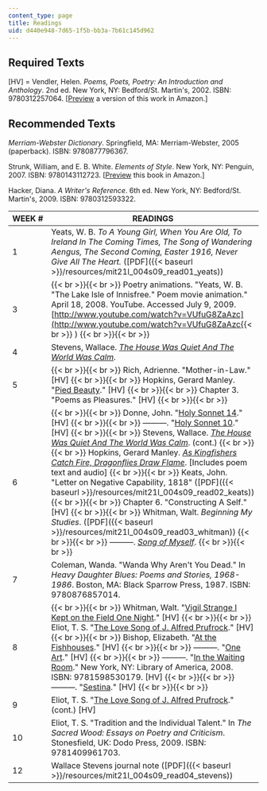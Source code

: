 ```yaml
---
content_type: page
title: Readings
uid: d440e948-7d65-1f5b-bb3a-7b61c145d962
---
```


Required Texts
--------------

\[HV\] = Vendler, Helen. _Poems, Poets, Poetry: An Introduction and Anthology_. 2nd ed. New York, NY: Bedford/St. Martin's, 2002. ISBN: 9780312257064. \[[Preview](http://www.amazon.com/Poems-Poets-Poetry-Introduction-Anthology/dp/0312085370/ref=sr_1_1?ie=UTF8&s=books&qid=1247012615&sr=8-1#reader) a version of this work in Amazon.\]

Recommended Texts
-----------------

_Merriam-Webster Dictionary_. Springfield, MA: Merriam-Webster, 2005 (paperback). ISBN: 9780877796367.

Strunk, William, and E. B. White. _Elements of Style_. New York, NY: Penguin, 2007. ISBN: 9780143112723. \[[Preview](http://www.amazon.com/Elements-Style-Illustrated-William-Strunk/dp/0143112724/ref=sr_1_3?ie=UTF8&s=books&qid=1247012945&sr=8-3#reader) this book in Amazon.\]

Hacker, Diana. _A Writer's Reference_. 6th ed. New York, NY: Bedford/St. Martin's, 2009. ISBN: 9780312593322.

| WEEK # | READINGS |
| --- | --- |
| 1 | Yeats, W. B. _To A Young Girl, When You Are Old, To Ireland In The Coming Times, The Song of Wandering Aengus, The Second Coming, Easter 1916, Never Give All The Heart._ ([PDF]({{< baseurl >}}/resources/mit21l_004s09_read01_yeats)) |
| 3 |  {{< br >}}{{< br >}} Poetry animations. "Yeats, W. B. "The Lake Isle of Innisfree." Poem movie animation." April 18, 2008. YouTube. Accessed July 9, 2009. [http://www.youtube.com/watch?v=VUfuG8ZaAzc](http://www.youtube.com/watch?v=VUfuG8ZaAzc{{< br >}}            ) {{< br >}}{{< br >}}  |
| 4 | Stevens, Wallace. [_The House Was Quiet And The World Was Calm_](http://www.poemhunter.com/poem/the-house-was-quiet-and-the-world-was-calm/). |
| 5 |  {{< br >}}{{< br >}} Rich, Adrienne. "Mother-in-Law." \[HV\] {{< br >}}{{< br >}} Hopkins, Gerard Manley. "[Pied Beauty](http://www.poets.org/viewmedia.php/prmMID/15840)." \[HV\] {{< br >}}{{< br >}} Chapter 3. "Poems as Pleasures." \[HV\] {{< br >}}{{< br >}}  |
| 6 |  {{< br >}}{{< br >}} Donne, John. "[Holy Sonnet 14](http://www.poets.org/viewmedia.php/prmMID/20308)." \[HV\] {{< br >}}{{< br >}} ———. "[Holy Sonnet 10](http://www.poets.org/viewmedia.php/prmMID/15836)." \[HV\] {{< br >}}{{< br >}} Stevens, Wallace. [_The House Was Quiet And The World Was Calm_](http://www.poemhunter.com/poem/the-house-was-quiet-and-the-world-was-calm/). (cont.) {{< br >}}{{< br >}} Hopkins, Gerard Manley. [_As Kingfishers Catch Fire, Dragonflies Draw Flame_](http://www.poets.org/viewmedia.php/prmMID/20757). \[Includes poem text and audio\] {{< br >}}{{< br >}} Keats, John. "Letter on Negative Capability, 1818" ([PDF]({{< baseurl >}}/resources/mit21l_004s09_read02_keats)) {{< br >}}{{< br >}} Chapter 6. "Constructing A Self." \[HV\] {{< br >}}{{< br >}} Whitman, Walt. _Beginning My Studies_. ([PDF]({{< baseurl >}}/resources/mit21l_004s09_read03_whitman)) {{< br >}}{{< br >}} ———. [_Song of Myself_](http://www.poets.org/viewmedia.php/prmMID/15755). {{< br >}}{{< br >}}  |
| 7 | Coleman, Wanda. "Wanda Why Aren't You Dead." In _Heavy Daughter Blues: Poems and Stories, 1968-1986_. Boston, MA: Black Sparrow Press, 1987. ISBN: 9780876857014. |
| 8 |  {{< br >}}{{< br >}} Whitman, Walt. "[Vigil Strange I Kept on the Field One Night](http://www.poemhunter.com/poem/vigil-strange-i-kept-on-the-field-one-night/)." \[HV\] {{< br >}}{{< br >}} Eliot, T. S. "[The Love Song of J. Alfred Prufrock](http://www.poets.org/viewmedia.php/prmMID/20220)." \[HV\] {{< br >}}{{< br >}} Bishop, Elizabeth. "[At the Fishhouses](http://www.poets.org/viewmedia.php/prmMID/15209)." \[HV\] {{< br >}}{{< br >}} ———. "[One Art](http://www.poets.org/viewmedia.php/prmMID/15212)." \[HV\] {{< br >}}{{< br >}} ———. "[In the Waiting Room](http://www.poets.org/viewmedia.php/prmMID/15211)." New York, NY: Library of America, 2008. ISBN: 9781598530179. \[HV\] {{< br >}}{{< br >}} ———. "[Sestina](http://www.poemhunter.com/poem/sestina/)." \[HV\] {{< br >}}{{< br >}}  |
| 9 | Eliot, T. S. "[The Love Song of J. Alfred Prufrock](http://www.poets.org/viewmedia.php/prmMID/20220)." (cont.) \[HV\] |
| 10 | Eliot, T. S. "Tradition and the Individual Talent." In _The Sacred Wood: Essays on Poetry and Criticism_. Stonesfield, UK: Dodo Press, 2009. ISBN: 9781409961703. |
| 12 | Wallace Stevens journal note ([PDF]({{< baseurl >}}/resources/mit21l_004s09_read04_stevens))